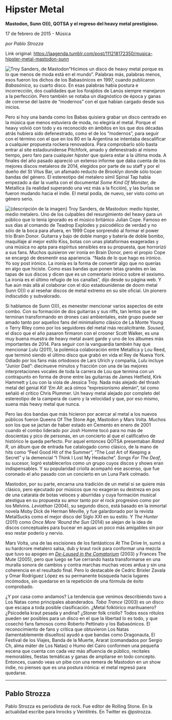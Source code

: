 # Hipster Metal

**Mastodon, Sunn O))), QOTSA y el regreso del heavy metal prestigioso.**

17 de febrero de 2015 - Música

_por Pablo Strozza_

Link original: https://laagenda.tumblr.com/post/111218172350/musica-hipster-metal-mastodon-sunn

![Troy Sanders, de Mastodon](https://64.media.tumblr.com/366d194cf7a51a093039a82637193412/tumblr_inline_pk0tdmsRxN1t6q87u_500.jpg)“Hicimos un disco
de heavy metal porque es lo que menos de moda está en el mundo”.
Palabras más, palabras menos, esos fueron los dichos de los
Babasónicos en 1997, cuando publicaron *Babasónica*, su cuarto disco. En esas palabras había postura e incorrección, dos cualidades que
los forajidos de Lanús siempre manejaron a la perfección. Pero
también se notaba un diagnóstico de época y ganas de correrse del
lastre de “modernos” con el que habían cargado desde sus
inicios. 


Pero si hoy una
banda como los Babas quisiera grabar un disco centrado en la música
que menos estuviera de moda, no elegiría el metal. Porque el heavy
volvió con todo y es reconocido en ámbitos en los que dos décadas
atrás hubiera sido defenestrado, como el de los “modernos”, para
seguir con el término con el que en los 80 en la Argentina se
intentaba descalificar a cualquier propuesta rockera renovadora. Para
comprobarlo sólo basta entrar al site estadounidense Pitchfork,
amado y defenestrado al mismo tiempo, pero faro para
cualquier *hipster*
que quiera estar a la última moda. A finales del año pasado
apareció un extenso informe que daba cuenta de los mejores discos
metaleros de 2014, elegidos por parte de su staff y por el dueño del
St Vitus Bar, un afamado reducto de Brooklyn donde sólo tocan bandas
del género. El estereotipo del metalero símil Spinal Tap había empezado a dar la vuelta con el documental *Some
Kind Of Monster,* de Metallica (la
realidad superando una vez más a la ficción), y las burlas se
fueron mudando hacia el indie. El metal podía, de nuevo, ser visto como un
género serio.  


![{descripción de la imagen}](https://64.media.tumblr.com/366d194cf7a51a093039a82637193412/tumblr_inline_pk0tdmsRxN1t6q87u_500.jpg) Troy Sanders, de Mastodon: medio hipster, medio metalero. Uno de los culpables
del resurgimiento del heavy para un público que lo tenía ignorado
es el músico británico Julian Cope. Famoso en sus días al comando
de Teadrop Explodes y psicodélico de verdad y no sólo de la boca
para afuera, en 1999 Cope sorprendió al formar el power trío Brain
Donor. Guitarra y bajo de doble mango y batería de doble bombo,
maquillaje al mejor estilo Kiss, botas con unas plataformas
exageradas y una música no apta para espíritus sensibles era su
propuesta, que horrorizó a sus fans. Muchos quisieron ver ironía en
Brain Donor, pero el propio Cope se encargó de desmentir esa
apariencia. “Nada de lo que hago es irónico. Yo soy post irónico.
La ironía es la forma de convertir algo que no querías en algo que
hiciste. Como esas bandas que ponen tetas grandes en las tapas de
sus discos y dicen que es un comentario irónico sobre el sexismo. La
ironía es el último refugio de los canallas”, dijo desde su
página web. Y fue aún más allá al colaborar con el dúo
estadounidense de doom metal Sunn O))) o al reseñar discos de metal
extremo en su site oficial. Un pionero indiscutido y subvalorado.  


Si hablamos de Sunn
O))), es menester mencionar varios aspectos de este combo. Con su
formación de dos guitarras y sus riffs, tan lentos que se terminan
transformando en drones casi ambientales, este grupo puede ser amado
tanto por aquellos fans del minimalismo clásico de La Monte Young o
Terry Riley como por los seguidores del metal más recalicitrante.
*Soused*, el
disco que el año pasaron firmaron con el crooner Scott Walker, es
una muy buena muestra de heavy metal avant garde y uno de los álbumes
más importantes de 2014. Para seguir con la
vanguardia también hay que mencionar *Lulu*
(2011), la polémica colaboración entre Metallica y Lou Reed, que
terminó siendo el último disco que grabó en vida el Rey de Nueva
York. Odiado por los fans más ortodoxos de Lars Ulrich y compañía,
*Lulu*
incluye “Junior Dad”: diecinueve minutos y fracción con una de
las mejores interpretaciones vocales de toda la carrera de Lou que
termina con un contrapunto en forma de drone entre las guitarras de
James Hetfield, Kirk Hammett y Lou con la viola de Jessica Troy. Nada
más alejado del thrash metal del genial *Kill
‘Em All*: acá oímos “expresionismo
alemán”, tal como señaló el crítico Chris Plummer. Un heavy
metal alejado por completo del estereotipo de la campera de cuero y
la velocidad y que, por eso mismo, suena más heavy metal que nunca.

Pero las dos bandas
que más hicieron por acercar al metal a los nuevos públicos fueron
Queens Of The Stone Age, Mastodon y Mars Volta. Muchos son los que se
jactan de haber estado en Cemento en enero de 2001 cuando el combo
liderado por Josh Homme tocó para no más de doscientas y pico de
personas, en un concierto al que el calificativo de histórico le
queda perfecto. Por aquel entonces QOTSA presentaban *Rated
R*, un álbum que de entrada fue
catalogado como clásico, de la mano de hits como “Feel Good Hit of
the Summer”, “The Lost Art of Keeping a Secret” y la demencial
“I Think I Lost My Headache”. *Songs
For The Deaf*, su sucesor, logró
establecerlos como un grupo cuyos discos y shows eran indispensables.
Y su popularidad criolla acompañó ese ascenso, que fue coronado el
año pasado con un concierto en un Luna Park colmado.  


Mastodon, por su
parte, encarna una tradición de un metal si se quiere más clásico,
pero ejecutado por músicos que no exageran su destreza en pos de una
catarata de botas veloces y aburridas y cuya formación musical
atestigua en su propuesta su amor tanto por el rock progresivo como
por los Melvins. *Leviathan*
(2004), su segundo disco, está basado en la inmortal novela Moby
Dick de Herman Meville, y fue galardonado por la revista MetalSucks
como el mejor disco del Siglo XXI en su estilo. Y *The
Hunter* (2011) como *Once More ‘Round the Sun* (2014) se
alejan de la idea de discos conceptuales para bucear en aguas un poco
más amigables sin por eso restar poderío y nervio.

Mars Volta, una de las escisiones de
los fantásticos At The Drive In, sumó a su hardcrore metalero
salsa, dub y kraut rock para conformar una mezcla que tuvo su apogeo
en [*De-Loused
in the Comatorium*](http://en.wikipedia.org/wiki/De-Loused_in_the_Comatorium)
(2003) y Frances The Mute (2005), pero que luego se fue cerrando
hasta transformarse en una muralla sonora de cambios y contra marchas
muchas veces ardua y sin una coherencia en el resultado final. Pero
lo destacable de Cedric Brixler Zavala y Omar Rodríguez López es su
permanente búsqueda hacia lugares incómodos, sin quedarse en la
repetición de una fórmula de éxito comprobado.

¿Y
por casa como andamos? La tendencia que venimos describiendo tuvo a
Los Natas como principales abanderados. *Toba
Trance* (2003) es un
disco que escapa a toda posible clasificación. ¿Metal folklórico
marihuanero? ¿Psicodelia kraut pesada y andina? ¿Stoner folk
criollo? Todos esos rótulos pueden ser posibles para un disco en el
que la libertad lo es todo, y que cosechó fans famosos como Roberto
Pettinato y los Babasónicos. El reconocimiento de fans y crítica
que obtuvieron Los Natas (lamentablemente disueltos) ayudó a que
bandas como Dragonauta, El Festival de los Viajes, Banda de la
Muerte, Ararat (comandados por Sergio Ch, alma máter de Los Natas) o
Humo del Cairo conformen una pequeña escena que cuenta con cada vez
más afluencia de público, recitales memorables, fiestas temáticas
y ganas de ampliarse en todo concepto. Entonces, cuando veas un pibe
con una remera de Mastodon en un show indie, no pienses que es una
postura irónica: el metal regresó para quedarse.  




---

 Pablo Strozza
--------------

Pablo Strozza es periodista de rock. Fue editor de Rolling Stone. En la actualidad escribe para Inrocks y Veintitrés. En Twitter es @pstrozza.

